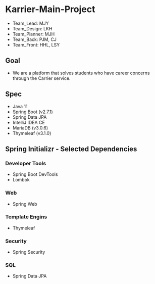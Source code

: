 # Karrier-Main-Project

- Team_Lead: MJY
- Team_Design: LKH
- Team_Planner: MJH
- Team_Back: PJM, CJ
- Team_Front: HHL, LSY


## Goal
- We are a platform that solves students who have career concerns through the Carrier service.


## Spec
- Java 11
- Spring Boot (v2.7.1)
- Spring Data JPA
- IntelliJ IDEA CE
- MariaDB (v3.0.6)
- Thymeleaf (v3.1.0)


## Spring Initializr - Selected Dependencies

### Developer Tools
- Spring Boot DevTools
- Lombok

### Web
- Spring Web

### Template Engins
- Thymeleaf

### Security
- Spring Security

### SQL
- Spring Data JPA
